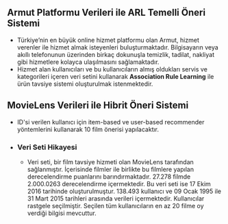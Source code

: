 ## Armut Platformu Verileri ile ARL Temelli Öneri Sistemi
- Türkiye’nin en büyük online hizmet platformu olan Armut, hizmet verenler ile hizmet almak isteyenleri buluşturmaktadır.
Bilgisayarın veya akıllı telefonunun üzerinden birkaç dokunuşla temizlik, tadilat, nakliyat gibi hizmetlere kolayca
ulaşılmasını sağlamaktadır.
- Hizmet alan kullanıcıları ve bu kullanıcıların almış oldukları servis ve kategorileri içeren veri setini kullanarak **Association
Rule Learning** ile ürün tavsiye sistemi oluşturulmak istenmektedir.

## MovieLens Verileri ile Hibrit Öneri Sistemi
- ID'si verilen kullanıcı için item-based ve user-based recommender
yöntemlerini kullanarak 10 film önerisi yapılacaktır.
- ### Veri Seti Hikayesi
  - Veri seti, bir film tavsiye hizmeti olan MovieLens tarafından sağlanmıştır. İçerisinde filmler ile birlikte bu filmlere yapılan
derecelendirme puanlarını barındırmaktadır. 27.278 filmde 2.000.0263 derecelendirme içermektedir. Bu veri seti ise 17 Ekim 2016
tarihinde oluşturulmuştur. 138.493 kullanıcı ve 09 Ocak 1995 ile 31 Mart 2015 tarihleri arasında verileri içermektedir. Kullanıcılar
rastgele seçilmiştir. Seçilen tüm kullanıcıların en az 20 filme oy verdiği bilgisi mevcuttur.
